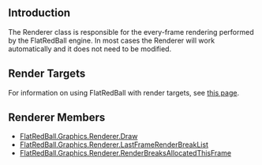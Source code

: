 ## Introduction

The Renderer class is responsible for the every-frame rendering performed by the FlatRedBall engine. In most cases the Renderer will work automatically and it does not need to be modified.

## Render Targets

For information on using FlatRedBall with render targets, see [this page](/frb/docs/index.php?title=Microsoft.Xna.Framework.Graphics.GraphicsDevice.SetRenderTarget.md "Microsoft.Xna.Framework.Graphics.GraphicsDevice.SetRenderTarget").

## Renderer Members

-   [FlatRedBall.Graphics.Renderer.Draw](/frb/docs/index.php?title=FlatRedBall.Graphics.Renderer.Draw.md "FlatRedBall.Graphics.Renderer.Draw")
-   [FlatRedBall.Graphics.Renderer.LastFrameRenderBreakList](/frb/docs/index.php?title=FlatRedBall.Graphics.Renderer.LastFrameRenderBreakList.md "FlatRedBall.Graphics.Renderer.LastFrameRenderBreakList")
-   [FlatRedBall.Graphics.Renderer.RenderBreaksAllocatedThisFrame](/frb/docs/index.php?title=FlatRedBall.Graphics.Renderer.RenderBreaksAllocatedThisFrame.md "FlatRedBall.Graphics.Renderer.RenderBreaksAllocatedThisFrame")
